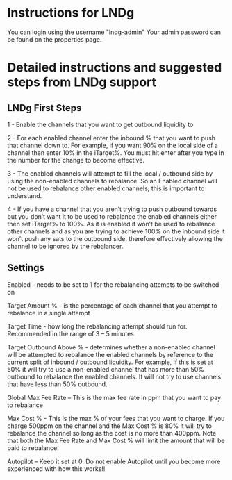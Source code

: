 # Instructions for LNDg

You can login using the username "lndg-admin"
Your admin password can be found on the properties page.

# Detailed instructions and suggested steps from LNDg support

## LNDg First Steps
1 - Enable the channels that you want to get outbound liquidity to

2 - For each enabled channel enter the inbound % that you want to push that channel down to. For example, if you want 90% on the local side of a channel then enter 10% in the iTarget%. You must hit enter after you type in the number for the change to become effective.

3 - The enabled channels will attempt to fill the local / outbound side by using the non-enabled channels to rebalance. So an Enabled channel will not be used to rebalance other enabled channels; this is important to understand.

4 - If you have a channel that you aren’t trying to push outbound towards but you don’t want it to be used to rebalance the enabled channels either then set iTarget% to 100%. As it is enabled it won’t be used to rebalance other channels and as you are trying to achieve 100% on the inbound side it won’t push any sats to the outbound side, therefore effectively allowing the channel to be ignored by the rebalancer.

## Settings
Enabled - needs to be set to 1 for the rebalancing attempts to be switched on

Target Amount % - is the percentage of each channel that you attempt to rebalance in a single attempt

Target Time - how long the rebalancing attempt should run for. Recommended in the range of 3 – 5 minutes

Target Outbound Above % - determines whether a non-enabled channel will be attempted to rebalance the enabled channels by reference to the current split of inbound / outbound liquidity.  For example, if this is set at 50% it will try to use a non-enabled channel that has more than 50% outbound to rebalance the enabled channels. It will not try to use channels that have less than 50% outbound.

Global Max Fee Rate – This is the max fee rate in ppm that you want to pay to rebalance

Max Cost % - This is the max % of your fees that you want to charge. If you charge 500ppm on the channel and the Max Cost % is 80% it will try to rebalance the channel so long as the cost is no more than 400ppm. Note that both the Max Fee Rate and Max Cost % will limit the amount that will be paid to rebalance.

Autopilot – Keep it set at 0. Do not enable Autopilot until you become more experienced with how this works!!